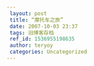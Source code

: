 ```yaml
---
 layout: post
 title: “摩托车之旅”
 date: 2007-10-03 23:37
 tags: 旧博客存档
 ref_id: 1536955198635
 author: teryoy
 categories: Uncategorized
---
```

